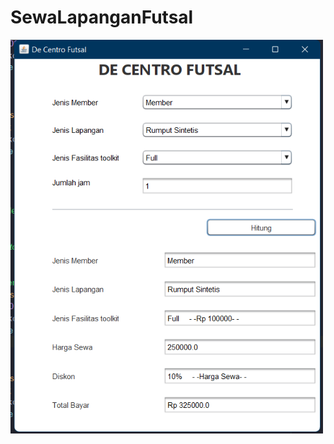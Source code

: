 # SewaLapanganFutsal
<img src="https://github.com/DelvinNuryadi/SewaLapanganFutsal/blob/main/Assets/Screenshot%202023-03-04%20143825.png" width="500">
